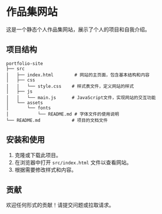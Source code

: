 # 作品集网站

这是一个静态个人作品集网站，展示了个人的项目和自我介绍。

## 项目结构

```
portfolio-site
├── src
│   ├── index.html        # 网站的主页面，包含基本结构和内容
│   ├── css
│   │   └── style.css    # 样式表文件，定义网站的样式
│   ├── js
│   │   └── main.js      # JavaScript文件，实现网站的交互功能
│   └── assets
│       └── fonts
│           └── README.md # 字体文件的使用说明
└── README.md            # 项目的文档文件
```

## 安装和使用

1. 克隆或下载此项目。
2. 在浏览器中打开 `src/index.html` 文件以查看网站。
3. 根据需要修改样式和内容。

## 贡献

欢迎任何形式的贡献！请提交问题或拉取请求。